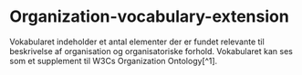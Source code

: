 # Organization-vocabulary-extension
Vokabularet indeholder et antal elementer der er fundet relevante til beskrivelse af organisation og organisatoriske forhold. Vokabularet kan ses som et supplement til W3Cs Organization Ontology[^1].
